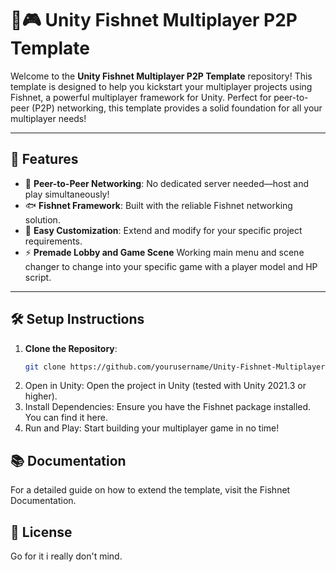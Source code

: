 # 🐠🎮 Unity Fishnet Multiplayer P2P Template

Welcome to the **Unity Fishnet Multiplayer P2P Template** repository! This template is designed to help you kickstart your multiplayer projects using Fishnet, a powerful multiplayer framework for Unity. Perfect for peer-to-peer (P2P) networking, this template provides a solid foundation for all your multiplayer needs! 

---

## 🚀 Features

- 🎯 **Peer-to-Peer Networking**: No dedicated server needed—host and play simultaneously!
- 🐟 **Fishnet Framework**: Built with the reliable Fishnet networking solution.
- 🎨 **Easy Customization**: Extend and modify for your specific project requirements.
- ⚡ **Premade Lobby and Game Scene** Working main menu and scene changer to change into your specific game with a player model and HP script.

---

## 🛠️ Setup Instructions

1. **Clone the Repository**:
   ```bash
   git clone https://github.com/yourusername/Unity-Fishnet-Multiplayer-Template.git

2. Open in Unity: Open the project in Unity (tested with Unity 2021.3 or higher).
3. Install Dependencies: Ensure you have the Fishnet package installed. You can find it here.
4. Run and Play: Start building your multiplayer game in no time!

## 📚 Documentation
For a detailed guide on how to extend the template, visit the Fishnet Documentation.

## 📝 License
Go for it i really don't mind.
